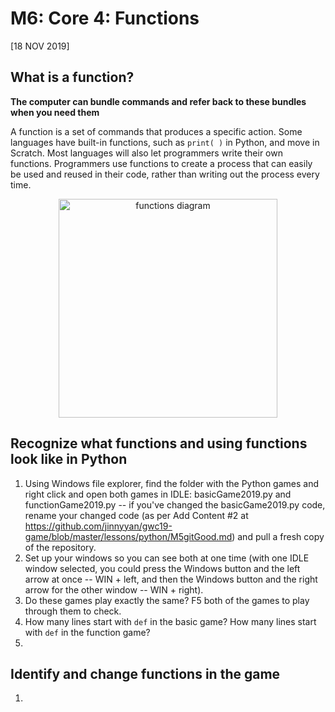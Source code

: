 # M6: Core 4: Functions
[18 NOV 2019]

## What is a function?
**The computer can bundle commands and refer back to these bundles when you need them**

A function is a set of commands that produces a specific action. Some languages have built-in functions, such as `print( )` in Python, and move in Scratch. Most languages will also let programmers write their own functions. Programmers use functions to create a process that can easily be used and reused in their code, rather than writing out the process every time.

<p align="center">
     <img src="../../img/functions.PNG"
          alt="functions diagram"
          height="350"/>
</p>


## Recognize what functions and using functions look like in Python
1. Using Windows file explorer, find the folder with the Python games and right click and open both games in IDLE: basicGame2019.py and functionGame2019.py -- if you've changed the basicGame2019.py code, rename your changed code (as per Add Content #2 at https://github.com/jinnyyan/gwc19-game/blob/master/lessons/python/M5gitGood.md) and pull a fresh copy of the repository.
1. Set up your windows so you can see both at one time (with one IDLE window selected, you could press the Windows button and the left arrow at once -- WIN + left, and then the Windows button and the right arrow for the other window -- WIN + right).
1. Do these games play exactly the same? F5 both of the games to play through them to check.
1. How many lines start with `def` in the basic game? How many lines start with `def` in the function game?
1. 

## Identify and change functions in the game
1. 